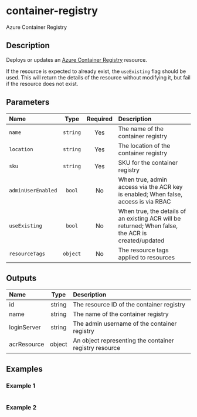# container-registry

Azure Container Registry

## Description

Deploys or updates an [Azure Container Registry](https://azure.microsoft.com/en-us/products/container-registry/) resource.

If the resource is expected to already exist, the `useExisting` flag should be used. This will return the details of the resource without modifying it, but fail if the resource does not exist.

## Parameters

| Name               | Type     | Required | Description                                                                                        |
| :----------------- | :------: | :------: | :------------------------------------------------------------------------------------------------- |
| `name`             | `string` | Yes      | The name of the container registry                                                                 |
| `location`         | `string` | Yes      | The location of the container registry                                                             |
| `sku`              | `string` | Yes      | SKU for the container registry                                                                     |
| `adminUserEnabled` | `bool`   | No       | When true, admin access via the ACR key is enabled; When false, access is via RBAC                 |
| `useExisting`      | `bool`   | No       | When true, the details of an existing ACR will be returned; When false, the ACR is created/updated |
| `resourceTags`     | `object` | No       | The resource tags applied to resources                                                             |

## Outputs

| Name        | Type   | Description                                            |
| :---------- | :----: | :----------------------------------------------------- |
| id          | string | The resource ID of the container registry              |
| name        | string | The name of the container registry                     |
| loginServer | string | The admin username of the container registry           |
| acrResource | object | An object representing the container registry resource |

## Examples

### Example 1

```bicep
```

### Example 2

```bicep
```
